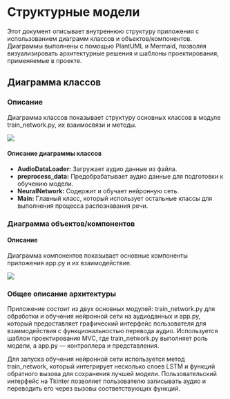 # Структурные модели

Этот документ описывает внутреннюю структуру приложения с использованием диаграмм классов и объектов/компонентов. Диаграммы выполнены с помощью PlantUML и Mermaid, позволяя визуализировать архитектурные решения и шаблоны проектирования, применяемые в проекте.

## Диаграмма классов

### Описание
Диаграмма классов показывает структуру основных классов в модуле train_network.py, их взаимосвязи и методы.


[![](https://mermaid.ink/img/pako:eNqtlN1q6zAMx1_F-KYdJ90DBHbgwNjddrHtagSCjqMmpokVZBv2Qd99dt10Ttd1DOZAYks_SdYfx29SUYOylKoHa681tAxDZUQYO4v4N47iLRni-NNS_R_UZnmR2awDdjWjIm60aY98NH7hUh2RxXqt-_Airh2DsT04TeZEevCNpnNFzgFnStVrpiEFTyHbyuQS3HijIgn9TImfdC1K8eA4TDNm2gPWDp_dMr4mqhCWVd2DaSeLuBILNItCNGjdJw_7xTclkjix_-VOhBFc94vVjhS7Q89kNjDTK23BUWr30y6-SXm_ExN5lpInYxlauIxIa_QrcoYMWjGNHRlM0O1hfbLM414xmhdyH-YyY45SxH9ltfqbH5hSeIt27j6okzuzmMjcf3T2JfOYbypRicuCVweJTimUg5lQxzoleFZulSkyEyQ-spAD8gC6CRfLTsZKug4HrGQZpg3wppKV2QYOvKOHF6Nk6dhjIf3YhOO6v4cmIzY65L7dX1TxU0gm33ayXENvAzGCeSIa9uvtOxfxlGc?type=png)](https://mermaid.live/edit#pako:eNqtlN1q6zAMx1_F-KYdJ90DBHbgwNjddrHtagSCjqMmpokVZBv2Qd99dt10Ttd1DOZAYks_SdYfx29SUYOylKoHa681tAxDZUQYO4v4N47iLRni-NNS_R_UZnmR2awDdjWjIm60aY98NH7hUh2RxXqt-_Airh2DsT04TeZEevCNpnNFzgFnStVrpiEFTyHbyuQS3HijIgn9TImfdC1K8eA4TDNm2gPWDp_dMr4mqhCWVd2DaSeLuBILNItCNGjdJw_7xTclkjix_-VOhBFc94vVjhS7Q89kNjDTK23BUWr30y6-SXm_ExN5lpInYxlauIxIa_QrcoYMWjGNHRlM0O1hfbLM414xmhdyH-YyY45SxH9ltfqbH5hSeIt27j6okzuzmMjcf3T2JfOYbypRicuCVweJTimUg5lQxzoleFZulSkyEyQ-spAD8gC6CRfLTsZKug4HrGQZpg3wppKV2QYOvKOHF6Nk6dhjIf3YhOO6v4cmIzY65L7dX1TxU0gm33ayXENvAzGCeSIa9uvtOxfxlGc)


#### Описание диаграммы классов

- **AudioDataLoader:** Загружает аудио данные из файла.
- **preprocess_data:** Предобрабатывает аудио данные для подготовки к обучению модели.
- **NeuralNetwork:** Содержит и обучает нейронную сеть.
- **Main:** Главный класс, который использует остальные классы для выполнения процесса распознавания речи.


### Диаграмма объектов/компонентов

#### Описание
Диаграмма компонентов показывает основные компоненты приложения app.py и их взаимодействие.


[![](https://mermaid.ink/img/pako:eNrNVslugzAQ_RXLp1YlP8ChUhfl1kubU4WEjDGLCh7L2FKqKP9eA4aAWZrQSzmwzHvDzLwZY06YQsywj2lBquo1J6kkZcCRORoLehICnVpDfTzsDc5QSXIeJvXtAHrWSgFHklGQcRg1T1NYScKrgii2yEjygoUrtDYFG8ZNogUv3vO4E8IlgWA8tAF61t29y1iBxgFGeKWIVPbtOU8dDMQiVLsRHeew5rxGoBlAxdrcEpB9fjnwa3lGKijbICOXFMKI0K_Odg74cIjem3QOnRyjgbJNH6qyOBkDeRY5dRpT8MCOCilzCkErodWf-uFUN1_XC5QRRHBEFWhJWVgQns7BJnrKlAvbYoadWBbFHYx1_a5iblRx63g6iu5NvavTco0u8yXcNttOXonm1BBJMcrpfy7oxiiIyjasbNe3l6HeDXa7x8mC9tHqJ7NzmzgsMscTYNnzH1U3l9r90igfTdrjofmu_PaKSSc8NN8hD93SmHGpbugNHcMeLpk0W3Rs9vVmUAOsMmZ2OOyb25jIrwAH_Gx4RCv4-OYU-0pq5mEtYpOE_Q3AfkKKylhZnCuQb_ZHob54WIJOs54hCP8E6DzOP9zVxcA?type=png)](https://mermaid.live/edit#pako:eNrNVslugzAQ_RXLp1YlP8ChUhfl1kubU4WEjDGLCh7L2FKqKP9eA4aAWZrQSzmwzHvDzLwZY06YQsywj2lBquo1J6kkZcCRORoLehICnVpDfTzsDc5QSXIeJvXtAHrWSgFHklGQcRg1T1NYScKrgii2yEjygoUrtDYFG8ZNogUv3vO4E8IlgWA8tAF61t29y1iBxgFGeKWIVPbtOU8dDMQiVLsRHeew5rxGoBlAxdrcEpB9fjnwa3lGKijbICOXFMKI0K_Odg74cIjem3QOnRyjgbJNH6qyOBkDeRY5dRpT8MCOCilzCkErodWf-uFUN1_XC5QRRHBEFWhJWVgQns7BJnrKlAvbYoadWBbFHYx1_a5iblRx63g6iu5NvavTco0u8yXcNttOXonm1BBJMcrpfy7oxiiIyjasbNe3l6HeDXa7x8mC9tHqJ7NzmzgsMscTYNnzH1U3l9r90igfTdrjofmu_PaKSSc8NN8hD93SmHGpbugNHcMeLpk0W3Rs9vVmUAOsMmZ2OOyb25jIrwAH_Gx4RCv4-OYU-0pq5mEtYpOE_Q3AfkKKylhZnCuQb_ZHob54WIJOs54hCP8E6DzOP9zVxcA)



### Общее описание архитектуры

Приложение состоит из двух основных модулей: train_network.py для обработки и обучения нейронной сети на аудиоданных и app.py, который предоставляет графический интерфейс пользователя для взаимодействия с функциональностью перевода аудио. Используется шаблон проектирования MVC, где train_network.py выполняет роль модели, а app.py — контроллера и представления.

Для запуска обучения нейронной сети используется метод train_network, который интегрирует несколько слоев LSTM и функций обратного вызова для сохранения лучшей модели. Пользовательский интерфейс на Tkinter позволяет пользователю записывать аудио и переводить его через вызовы соответствующих функций.
